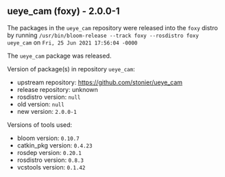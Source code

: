 ## ueye_cam (foxy) - 2.0.0-1

The packages in the `ueye_cam` repository were released into the `foxy` distro by running `/usr/bin/bloom-release --track foxy --rosdistro foxy ueye_cam` on `Fri, 25 Jun 2021 17:56:04 -0000`

The `ueye_cam` package was released.

Version of package(s) in repository `ueye_cam`:

- upstream repository: https://github.com/stonier/ueye_cam
- release repository: unknown
- rosdistro version: `null`
- old version: `null`
- new version: `2.0.0-1`

Versions of tools used:

- bloom version: `0.10.7`
- catkin_pkg version: `0.4.23`
- rosdep version: `0.20.1`
- rosdistro version: `0.8.3`
- vcstools version: `0.1.42`


